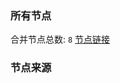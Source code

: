 ### 所有节点
合并节点总数: `8`
[节点链接](https://raw.githubusercontent.com/rzhy1/11/master/sub/sub_merge_base64.txt)

### 节点来源
